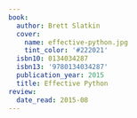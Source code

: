 ```yaml
---
book:
  author: Brett Slatkin
  cover:
    name: effective-python.jpg
    tint_color: '#222021'
  isbn10: 0134034287
  isbn13: '9780134034287'
  publication_year: 2015
  title: Effective Python
review:
  date_read: 2015-08
---
```

